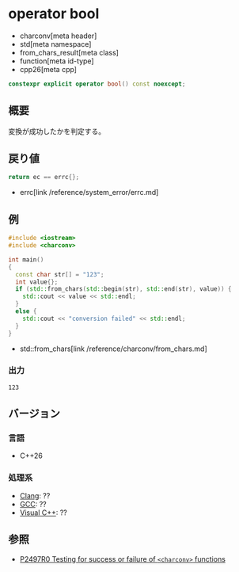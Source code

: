 # operator bool
* charconv[meta header]
* std[meta namespace]
* from_chars_result[meta class]
* function[meta id-type]
* cpp26[meta cpp]

```cpp
constexpr explicit operator bool() const noexcept;
```

## 概要
変換が成功したかを判定する。


## 戻り値
```cpp
return ec == errc{};
```
* errc[link /reference/system_error/errc.md]


## 例
```cpp example
#include <iostream>
#include <charconv>

int main()
{
  const char str[] = "123";
  int value{};
  if (std::from_chars(std::begin(str), std::end(str), value)) {
    std::cout << value << std::endl;
  }
  else {
    std::cout << "conversion failed" << std::endl;
  }
}
```
* std::from_chars[link /reference/charconv/from_chars.md]

### 出力
```
123
```

## バージョン
### 言語
- C++26

### 処理系
- [Clang](/implementation.md#clang): ??
- [GCC](/implementation.md#gcc): ??
- [Visual C++](/implementation.md#visual_cpp): ??


## 参照
- [P2497R0 Testing for success or failure of `<charconv>` functions](https://open-std.org/jtc1/sc22/wg21/docs/papers/2023/p2497r0.html)
